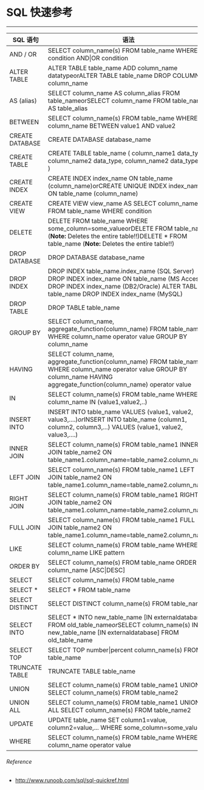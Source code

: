 # SQL 快速参考

------

| SQL 语句        | 语法                                                         |
| --------------- | ------------------------------------------------------------ |
| AND / OR        | SELECT column_name(s) FROM table_name WHERE condition AND\|OR condition |
| ALTER TABLE     | ALTER TABLE table_name  ADD column_name datatypeorALTER TABLE table_name  DROP COLUMN column_name |
| AS (alias)      | SELECT column_name AS column_alias FROM table_nameorSELECT column_name FROM table_name AS table_alias |
| BETWEEN         | SELECT column_name(s) FROM table_name WHERE column_name BETWEEN value1 AND value2 |
| CREATE DATABASE | CREATE DATABASE database_name                                |
| CREATE TABLE    | CREATE TABLE table_name ( column_name1 data_type, column_name2 data_type, column_name2 data_type, ... ) |
| CREATE INDEX    | CREATE INDEX index_name ON table_name (column_name)orCREATE UNIQUE INDEX index_name ON table_name (column_name) |
| CREATE VIEW     | CREATE VIEW view_name AS SELECT column_name(s) FROM table_name WHERE condition |
| DELETE          | DELETE FROM table_name WHERE some_column=some_valueorDELETE FROM table_name  (**Note:** Deletes the entire table!!)DELETE * FROM table_name  (**Note:** Deletes the entire table!!) |
| DROP DATABASE   | DROP DATABASE database_name                                  |
| DROP INDEX      | DROP INDEX table_name.index_name (SQL Server) DROP INDEX index_name ON table_name (MS Access) DROP INDEX index_name (DB2/Oracle) ALTER TABLE table_name DROP INDEX index_name (MySQL) |
| DROP TABLE      | DROP TABLE table_name                                        |
| GROUP BY        | SELECT column_name, aggregate_function(column_name) FROM table_name WHERE column_name operator value GROUP BY column_name |
| HAVING          | SELECT column_name, aggregate_function(column_name) FROM table_name WHERE column_name operator value GROUP BY column_name HAVING aggregate_function(column_name) operator value |
| IN              | SELECT column_name(s) FROM table_name WHERE column_name IN (value1,value2,..) |
| INSERT INTO     | INSERT INTO table_name VALUES (value1, value2, value3,....)*or*INSERT INTO table_name (column1, column2, column3,...) VALUES (value1, value2, value3,....) |
| INNER JOIN      | SELECT column_name(s) FROM table_name1 INNER JOIN table_name2  ON table_name1.column_name=table_name2.column_name |
| LEFT JOIN       | SELECT column_name(s) FROM table_name1 LEFT JOIN table_name2  ON table_name1.column_name=table_name2.column_name |
| RIGHT JOIN      | SELECT column_name(s) FROM table_name1 RIGHT JOIN table_name2  ON table_name1.column_name=table_name2.column_name |
| FULL JOIN       | SELECT column_name(s) FROM table_name1 FULL JOIN table_name2  ON table_name1.column_name=table_name2.column_name |
| LIKE            | SELECT column_name(s) FROM table_name WHERE column_name LIKE pattern |
| ORDER BY        | SELECT column_name(s) FROM table_name ORDER BY column_name [ASC\|DESC] |
| SELECT          | SELECT column_name(s) FROM table_name                        |
| SELECT *        | SELECT * FROM table_name                                     |
| SELECT DISTINCT | SELECT DISTINCT column_name(s) FROM table_name               |
| SELECT INTO     | SELECT * INTO new_table_name [IN externaldatabase] FROM old_table_name*or*SELECT column_name(s) INTO new_table_name [IN externaldatabase] FROM old_table_name |
| SELECT TOP      | SELECT TOP number\|percent column_name(s) FROM table_name    |
| TRUNCATE TABLE  | TRUNCATE TABLE table_name                                    |
| UNION           | SELECT column_name(s) FROM table_name1 UNION SELECT column_name(s) FROM table_name2 |
| UNION ALL       | SELECT column_name(s) FROM table_name1 UNION ALL SELECT column_name(s) FROM table_name2 |
| UPDATE          | UPDATE table_name SET column1=value, column2=value,... WHERE some_column=some_value |
| WHERE           | SELECT column_name(s) FROM table_name WHERE column_name operator value |

###### Reference

- http://www.runoob.com/sql/sql-quickref.html